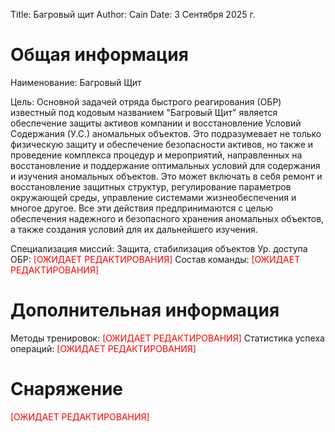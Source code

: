 Title: Багровый щит
Author: Cain
Date: 3 Сентября 2025 г.

# Общая информация
Наименование: Багровый Щит

Цель: Основной задачей отряда быстрого реагирования (ОБР) известный под кодовым названием "Багровый Щит" является обеспечение защиты активов компании и восстановление Условий Содержания (У.С.) аномальных объектов. Это подразумевает не только физическую защиту и обеспечение безопасности активов, но также и проведение комплекса процедур и мероприятий, направленных на восстановление и поддержание оптимальных условий для содержания и изучения аномальных объектов. Это может включать в себя ремонт и восстановление защитных структур, регулирование параметров окружающей среды, управление системами жизнеобеспечения и многое другое. Все эти действия предпринимаются с целью обеспечения надежного и безопасного хранения аномальных объектов, а также создания условий для их дальнейшего изучения.

Специализация миссий: Защита, стабилизация объектов
Ур. доступа ОБР: <span style="color:red">[ОЖИДАЕТ РЕДАКТИРОВАНИЯ]</span>
Состав команды: <span style="color:red">[ОЖИДАЕТ РЕДАКТИРОВАНИЯ]</span>

# Дополнительная информация
Методы тренировок: <span style="color:red">[ОЖИДАЕТ РЕДАКТИРОВАНИЯ]</span>
Статистика успеха операций: <span style="color:red">[ОЖИДАЕТ РЕДАКТИРОВАНИЯ]</span>

# Снаряжение
<span style="color:red">[ОЖИДАЕТ РЕДАКТИРОВАНИЯ]</span>
